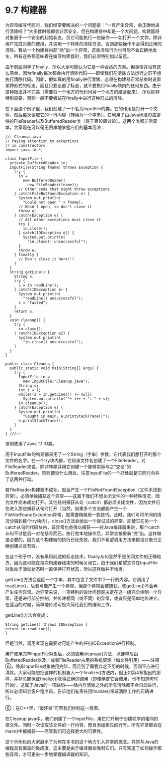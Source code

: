 # 9.7 构建器


为异常编写代码时，我们经常要解决的一个问题是：“一旦产生异常，会正确地进行清除吗？”大多数时候都会非常安全，但在构建器中却是一个大问题。构建器将对象置于一个安全的起始状态，但它可能执行一些操作——如打开一个文件。除非用户完成对象的使用，并调用一个特殊的清除方法，否则那些操作不会得到正确的清除。若从一个构建器内部“抛”出一个异常，这些清除行为也可能不会正确地发生。所有这些都意味着在编写构建器时，我们必须特别加以留意。

由于前面刚学了finally，所以大家可能认为它是一种合适的方案。但事情并没有这么简单，因为finally每次都会执行清除代码——即使我们在清除方法运行之前不想执行清除代码。因此，假如真的用finally进行清除，必须在构建器正常结束时设置某种形式的标志。而且只要设置了标志，就不要执行finally块内的任何东西。由于这种做法并不完美（需要将一个地方的代码同另一个地方的结合起来），所以除非特别需要，否则一般不要尝试在finally中进行这种形式的清除。

在下面这个例子里，我们创建了一个名为InputFile的类。它的作用是打开一个文件，然后每次读取它的一行内容（转换为一个字串）。它利用了由Java标准IO库提供的FileReader以及BufferedReader类（将于第10章讨论）。这两个类都非常简单，大家现在可以毫无困难地掌握它们的基本用法：

```
//: Cleanup.java
// Paying attention to exceptions
// in constructors
import java.io.*;

class InputFile {
  private BufferedReader in;
  InputFile(String fname) throws Exception {
    try {
      in = 
        new BufferedReader(
          new FileReader(fname));
      // Other code that might throw exceptions
    } catch(FileNotFoundException e) {
      System.out.println(
        "Could not open " + fname);
      // Wasn't open, so don't close it
      throw e;
    } catch(Exception e) {
      // All other exceptions must close it
      try {
        in.close();
      } catch(IOException e2) {
        System.out.println(
          "in.close() unsuccessful");
      }
      throw e;
    } finally {
      // Don't close it here!!!
    }
  }
  String getLine() {
    String s;
    try {
      s = in.readLine();
    } catch(IOException e) {
      System.out.println(
        "readLine() unsuccessful");
      s = "failed";
    }
    return s;
  }
  void cleanup() {
    try {
      in.close();
    } catch(IOException e2) {
      System.out.println(
        "in.close() unsuccessful");
    }
  }
}

public class Cleanup {
  public static void main(String[] args) {
    try {
      InputFile in = 
        new InputFile("Cleanup.java");
      String s;
      int i = 1;
      while((s = in.getLine()) != null)
        System.out.println(""+ i++ + ": " + s);
      in.cleanup();
    } catch(Exception e) {
      System.out.println(
        "Caught in main, e.printStackTrace()");
      e.printStackTrace();
    }
  }
} ///:~
```

该例使用了Java 1.1 IO类。

用于InputFile的构建器采用了一个String（字串）参数，它代表我们想打开的那个文件的名字。在一个try块内部，它用该文件名创建了一个FileReader。对FileReader来说，除非转移并用它创建一个能够实际与之“交谈”的BufferedReader，否则便没什么用处。注意InputFile的一个好处就是它同时合并了这两种行动。

若FileReader构建器不成功，就会产生一个FileNotFoundException（文件未找到异常）。必须单独捕获这个异常——这属于我们不想关闭文件的一种特殊情况，因为文件尚未成功打开。其他任何捕获从句（catch）都必须关闭文件，因为文件已在进入那些捕获从句时打开（当然，如果多个方法都能产生一个FileNotFoundException异常，就需要稍微用一些技巧。此时，我们可将不同的情况分隔到数个try块内）。close()方法会抛出一个尝试过的异常。即使它在另一个catch从句的代码块内，该异常也会得以捕获——对Java编译器来说，那个catch从句不过是另一对花括号而已。执行完本地操作后，异常会被重新“抛”出。这样做是必要的，因为这个构建器的执行已经失败，我们不希望调用方法来假设对象已正确创建以及有效。

在这个例子中，没有采用前述的标志技术，finally从句显然不是关闭文件的正确地方，因为这可能在每次构建器结束的时候关闭它。由于我们希望文件在InputFile对象处于活动状态时一直保持打开状态，所以这样做并不恰当。

getLine()方法会返回一个字串，其中包含了文件中下一行的内容。它调用了readLine()，后者可能产生一个异常，但那个异常会被捕获，使getLine()不会再产生任何异常。对异常来说，一项特别的设计问题是决定在这一级完全控制一个异常，还是进行部分控制，并传递相同（或不同）的异常，或者只是简单地传递它。在适当的时候，简单地传递可极大简化我们的编码工作。

getLine()方法会变成：

```
String getLine() throws IOException {
return in.readLine();
}
```

但是当然，调用者现在需要对可能产生的任何IOException进行控制。

用户使用完毕InputFile对象后，必须调用cleanup()方法，以便释放由BufferedReader以及／或者FileReader占用的系统资源（如文件引用）——注释⑥。除非InputFile对象使用完毕，而且到了需要弃之不用的时候，否则不应进行清除。大家可能想把这样的机制置入一个finalize()方法内，但正如第4章指出的那样，并非总能保证finalize()获得正确的调用（即便确定它会调用，也不知道何时开始）。这属于Java的一项缺陷——除内存清除之外的所有清除都不会自动进行，所以必须知会客户程序员，告诉他们有责任用finalize()保证清除工作的正确进行。

⑥：在C++里，“破坏器”可帮我们控制这一局面。

在Cleanup.java中，我们创建了一个InputFile，用它打开用于创建程序的相同的源文件。同时一次读取该文件的一行内容，而且添加相应的行号。所有异常都会在main()中被捕获——尽管我们可选择更大的可靠性。

这个示例也向大家展示了为何在本书的这个地方引入异常的概念。异常与Java的编程具有很高的集成度，这主要是由于编译器会强制它们。只有知道了如何操作那些异常，才可更进一步地掌握编译器的知识。

